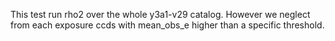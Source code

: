 This test run rho2 over the whole y3a1-v29 catalog. However we neglect
from each exposure ccds with mean_obs_e higher than a specific
threshold.